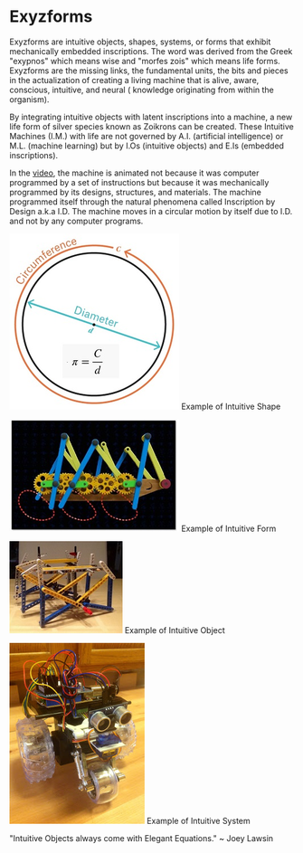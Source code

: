 # Exyzforms

Exyzforms are intuitive objects, shapes, systems, or forms that exhibit mechanically embedded inscriptions. The word was derived from the Greek "exypnos" which means wise and "morfes zois" which means life forms. Exyzforms are the missing links, the fundamental units, the bits and pieces in the actualization of creating a living machine that is alive, aware, conscious, intuitive, and neural ( knowledge originating from within the organism).

By integrating intuitive objects with latent inscriptions into a machine, a new life form of silver species known as Zoikrons can be created. These Intuitive Machines (I.M.) with life are not governed by A.I. (artificial intelligence) or M.L. (machine learning) but by I.Os (intuitive objects) and E.Is (embedded inscriptions).

In the [video](https://www.youtube.com/watch?v=yd4qjQkjs8o&feature=emb_title), the machine is animated not because it was computer programmed by a set of instructions but because it was mechanically programmed by its designs, structures, and materials. The machine programmed itself through the natural phenomena called Inscription by Design a.k.a I.D. The machine moves in a circular motion by itself due to I.D. and not by any computer programs.

![Shape](cd.jpg) 
Example of Intuitive Shape

![Form](crawl.JPG) 
Example of Intuitive Form

![Object](link.JPG) 
Example of Intuitive Object

![System](homodroid.jpg) 
Example of Intuitive System




"Intuitive Objects always come with Elegant Equations." ~ Joey Lawsin
